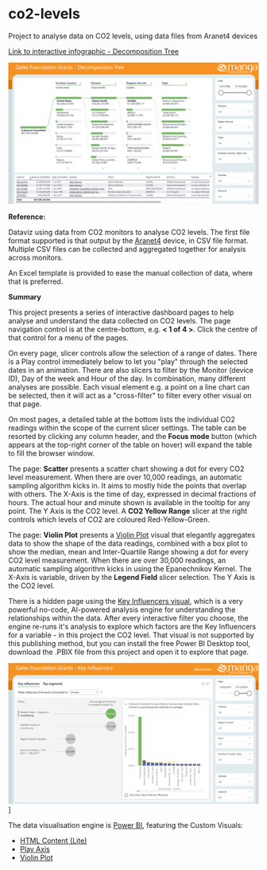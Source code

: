 # co2-levels
Project to analyse data on CO2 levels, using data files from Aranet4 devices

[Link to interactive infographic - Decomposition Tree](https://app.powerbi.com/view?r=eyJrIjoiNTllMTliNjktNWVlYy00YTk5LWFhYjItMjUwYzMxZjQwY2Y2IiwidCI6ImRjMWYwNGY1LWMxZTUtNDQyOS1hODEyLTU3OTNiZTQ1YmY5ZCIsImMiOjEwfQ%3D%3D&pageName=ReportSection874449a5dc80e84560dc)

[![Click to view and interact with the report](https://github.com/Mike-Honey/gates/raw/main/BMGF-Grants-Decomposition-Tree.png)](https://app.powerbi.com/view?r=eyJrIjoiNTllMTliNjktNWVlYy00YTk5LWFhYjItMjUwYzMxZjQwY2Y2IiwidCI6ImRjMWYwNGY1LWMxZTUtNDQyOS1hODEyLTU3OTNiZTQ1YmY5ZCIsImMiOjEwfQ%3D%3D&pageName=ReportSection874449a5dc80e84560dc)


**Reference:**

Dataviz using data from CO2 monitors to analyse CO2 levels. The first file format supported is that output by the [Aranet4](https://aranet.com/products/aranet4/) device, in CSV file format. Multiple CSV files can be collected and aggregated together for analysis across monitors.

An Excel template is provided to ease the manual collection of data, where that is preferred.

**Summary**

This project presents a series of interactive dashboard pages to help analyse and understand the data collected on CO2 levels.  The page navigation control is at the centre-bottom, e.g. **< 1 of 4 >**. Click the centre of that control for a menu of the pages.

On every page, slicer controls allow the selection of a range of dates. There is a Play control immediately below to let you "play" through the selected dates in an animation.  There are also slicers to filter by the Monitor (device ID), Day of the week and Hour of the day. In combination, many different analyses are possible.  Each visual element e.g. a point on a line chart can be selected, then it will act as a "cross-filter" to filter every other visual on that page.

On most pages, a detailed table at the bottom lists the individual CO2 readings within the scope of the current slicer settings. The table can be resorted by clicking any column header, and the **Focus mode** button (which appears at the top-right corner of the table on hover) will expand the table to fill the browser window.

The page: **Scatter** presents a scatter chart showing a dot for every CO2 level measurement. When there are over 10,000 readings, an automatic sampling algorithm kicks in. It aims to mostly hide the points that overlap with others. The X-Axis is the time of day, expressed in decimal fractions of hours. The actual hour and minute shown is available in the tooltip for any point.  The Y Axis is the CO2 level. A **CO2 Yellow Range** slicer at the right controls which levels of CO2 are coloured Red-Yellow-Green.

The page: **Violin Plot** presents a [Violin Plot](https://appsource.microsoft.com/en-us/product/power-bi-visuals/WA104381947?tab=Overview) visual that elegantly aggregates data to show the shape of the data readings, combined with a box plot to show the median, mean and Inter-Quartile Range showing a dot for every CO2 level measurement. When there are over 30,000 readings, an automatic sampling algorithm kicks in using the Epanechnikov Kernel. The X-Axis is variable, driven by the **Legend Field** slicer selection. The Y Axis is the CO2 level. 

There is a hidden page using the [Key Influencers visual](https://learn.microsoft.com/en-us/power-bi/visuals/power-bi-visualization-influencers?tabs=powerbi-desktop), which is a very powerful no-code, AI-powered analysis engine for understanding the relationships within the data. After every interactive filter you choose, the engine re-runs it's analysis to explore which factors are the Key Influencers for a variable - in this project the CO2 level. That visual is not supported by this publishing method, but you can install the free Power BI Desktop tool, download the .PBIX file from this project and open it to explore that page.

![Key Influencers page](https://github.com/Mike-Honey/gates/raw/main/BMGF-Grants-Key-Influencers.png)]

The data visualisation engine is [Power BI](https://powerbi.microsoft.com), featuring the Custom Visuals:
- [HTML Content (Lite)](https://appsource.microsoft.com/en-us/product/power-bi-visuals/coacervolimited1596856650797.htmlcontent_certified?tab=Overview)
- [Play Axis](https://appsource.microsoft.com/en-us/product/power-bi-visuals/WA104380981?tab=Overview)
- [Violin Plot](https://appsource.microsoft.com/en-us/product/power-bi-visuals/WA104381947?tab=Overview)
